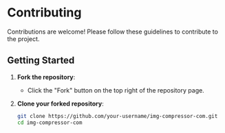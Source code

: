 # Contributing

Contributions are welcome! Please follow these guidelines to contribute to the project.

## Getting Started

1. **Fork the repository**:
   - Click the "Fork" button on the top right of the repository page.

2. **Clone your forked repository**:
   ```bash
   git clone https://github.com/your-username/img-compressor-com.git
   cd img-compressor-com